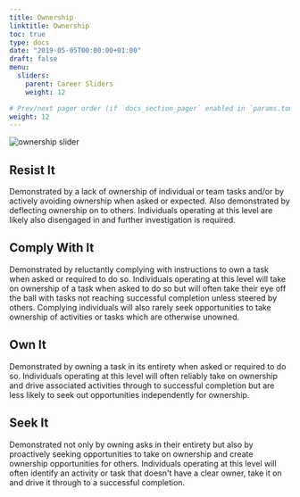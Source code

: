 ```yaml
---
title: Ownership
linktitle: Ownership
toc: true
type: docs
date: "2019-05-05T00:00:00+01:00"
draft: false
menu:
  sliders:
    parent: Career Sliders
    weight: 12

# Prev/next pager order (if `docs_section_pager` enabled in `params.toml`)
weight: 12
---
```


![ownership slider](../ownership-slider.svg)

## Resist It

Demonstrated by a lack of ownership of individual or team tasks and/or by actively avoiding ownership when asked or expected. Also demonstrated by deflecting ownership on to others. Individuals operating at this level are likely also disengaged in and further investigation is required.

## Comply With It

Demonstrated by reluctantly complying with instructions to own a task when asked or required to do so. Individuals operating at this level will take on ownership of a task when asked to do so but will often take their eye off the ball with tasks not reaching successful completion unless steered by others. Complying individuals will also rarely seek opportunities to take ownership of activities or tasks which are otherwise unowned.

## Own It

Demonstrated by owning a task in its entirety when asked or required to do so. Individuals operating at this level will often reliably take on ownership and drive associated activities through to successful completion but are less likely to seek out opportunities independently for ownership.

## Seek It

Demonstrated not only by owning asks in their entirety but also by proactively seeking opportunities to take on ownership and create ownership opportunities for others. Individuals operating at this level will often identify an activity or task that doesn't have a clear owner, take it on and drive it through to a successful completion.
